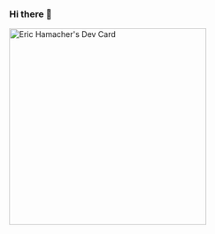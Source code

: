 ### Hi there 👋

<!--
**badgerduke/badgerduke** is a ✨ _special_ ✨ repository because its `README.md` (this file) appears on your GitHub profile.

Here are some ideas to get you started:

- 🔭 I’m currently working on ...
- 🌱 I’m currently learning ...
- 👯 I’m looking to collaborate on ...
- 🤔 I’m looking for help with ...
- 💬 Ask me about ...
- 📫 How to reach me: ...
- 😄 Pronouns: ...
- ⚡ Fun fact: ...
-->
<a href="https://app.daily.dev/erichamacher"><img src="https://api.daily.dev/devcards/v2/z3uma8ThTjAHH2yJsaINt.png?type=default&r=n2b" width="356" alt="Eric Hamacher's Dev Card"/></a>
